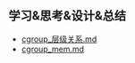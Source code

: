 学习&思考&设计&总结
-----
* [cgroup_层级关系.md](https://github.com/bluebore/galaxy/blob/master/design/cgroup_%E5%B1%82%E7%BA%A7%E5%85%B3%E7%B3%BB.md)
* [cgroup_mem.md](https://github.com/bluebore/galaxy/blob/master/design/cgroup_mem.md)
